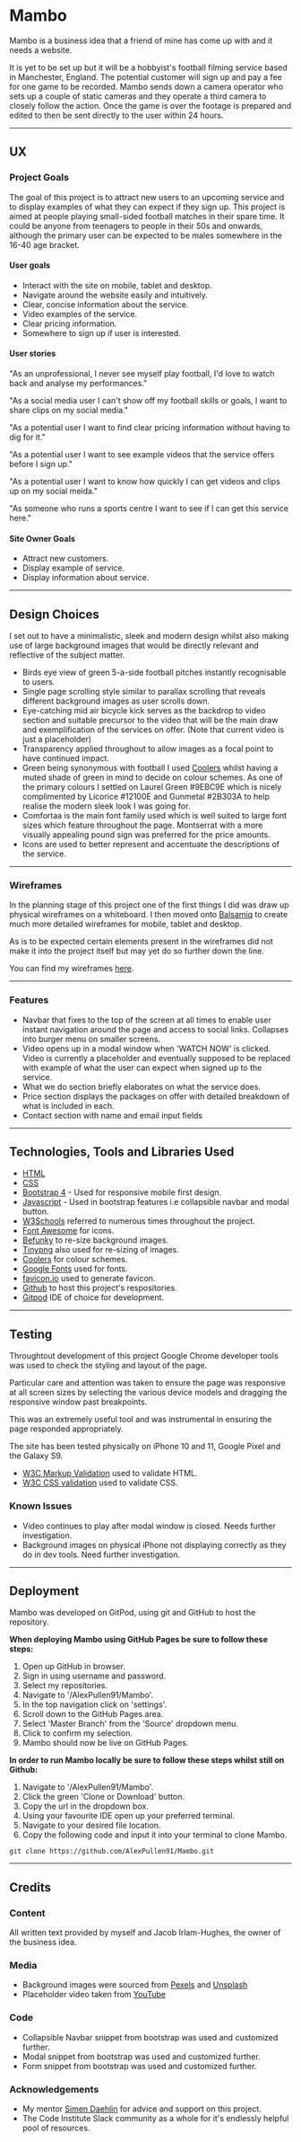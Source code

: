 # Mambo

Mambo is a business idea that a friend of mine has come up with and it needs a website.

It is yet to be set up but it will be a hobbyist's football filming service based in Manchester, England. The potential customer will sign up and pay a fee for one game to be recorded. Mambo sends down a camera operator who sets up a couple of static cameras and they operate a third camera to closely follow the action. Once the game is over the footage is prepared and edited to then be sent directly to the user within 24 hours.

---
## UX


### Project Goals

The goal of this project is to attract new users to an upcoming service and to display examples of what they can expect if they sign up. This project is aimed at people playing small-sided football matches in their spare time. It could be anyone from teenagers to people in their 50s and onwards, although the primary user can be expected to be males somewhere in the 16-40 age bracket.

#### User goals

* Interact with the site on mobile, tablet and desktop.
* Navigate around the website easily and intuitively.
* Clear, concise information about the service.
* Video examples of the service.
* Clear pricing information.
* Somewhere to sign up if user is interested.

#### User stories

"As an unprofessional, I never see myself play football, I'd love to watch back and analyse my performances."

"As a social media user I can't show off my football skills or goals, I want to share clips on my social media."

"As a potential user I want to find clear pricing information without having to dig for it."

"As a potential user I want to see example videos that the service offers before I sign up."

"As a potential user I want to know how quickly I can get videos and clips up on my social meida."

"As someone who runs a sports centre I want to see if I can get this service here."

#### Site Owner Goals

* Attract new customers.
* Display example of service.
* Display information about service.

---

## Design Choices

I set out to have a minimalistic, sleek and modern design whilst also making use of large background images that would be directly relevant and reflective of the subject matter.

* Birds eye view of green 5-a-side football pitches instantly recognisable to users.
* Single page scrolling style similar to parallax scrolling that reveals different background images as user scrolls down.
* Eye-catching mid air bicycle kick serves as the backdrop to video section and suitable precursor to the video that will be the main draw and exemplification of the services on offer. (Note that current video is just a placeholder)
* Transparency applied throughout to allow images as a focal point to have continued impact.
* Green being synonymous with football I used [Coolers](https://coolors.co/) whilst having a muted shade of green in mind to decide on colour schemes. As one of the primary colours I settled on Laurel Green #9EBC9E which is nicely complimented by Licorice #12100E and Gunmetal #2B303A to help realise the modern sleek look I was going for.
* Comfortaa is the main font family used which is well suited to large font sizes which feature throughout the page. Montserrat with a more visually appealing pound sign was preferred for the price amounts.
* Icons are used to better represent and accentuate the descriptions of the service.

---

### Wireframes

In the planning stage of this project one of the first things I did was draw up physical wireframes on a whiteboard. I then moved onto [Balsamiq](https://balsamiq.com/) to create much more detailed wireframes for mobile, tablet and desktop.

As is to be expected certain elements present in the wireframes did not make it into the project itself but may yet do so further down the line.

You can find my wireframes [here](https://github.com/AlexPullen91/Mambo/tree/master/wireframes).

---

### Features

* Navbar that fixes to the top of the screen at all times to enable user instant navigation around the page and access to social links. Collapses into burger menu on smaller screens.
* Video opens up in a modal window when 'WATCH NOW' is clicked. Video is currently a placeholder and eventually supposed to be replaced with example of what the user can expect when signed up to the service.
* What we do section briefly elaborates on what the service does.
* Price section displays the packages on offer with detailed breakdown of what is included in each.
* Contact section with name and email input fields

---

## Technologies, Tools and Libraries Used

* [HTML](https://en.wikipedia.org/wiki/HTML)
* [CSS](https://en.wikipedia.org/wiki/Cascading_Style_Sheets)
* [Bootstrap 4](https://getbootstrap.com/) - Used for responsive mobile first design.
* [Javascript](https://www.javascript.com/) - Used in bootstrap features i.e collapsible navbar and modal button.
* [W3Schools](https://www.w3schools.com/) referred to numerous times throughout the project.
* [Font Awesome](https://fontawesome.com/) for icons.
* [Befunky](https://www.befunky.com/) to re-size background images.
* [Tinypng](https://tinypng.com/) also used for re-sizing of images.
* [Coolers](https://coolors.co/) for colour schemes.
* [Google Fonts](https://fonts.google.com/) used for fonts.
* [favicon.io](https://favicon.io/) used to generate favicon.
* [Github](https://github.com/) to host this project's respositories.
* [Gitpod](https://www.gitpod.io/) IDE of choice for development.

---

## Testing

Throughtout development of this project Google Chrome developer tools was used to check the styling and layout of the page.

Particular care and attention was taken to ensure the page was responsive at all screen sizes by selecting the various device models and dragging the responsive window past breakpoints.

This was an extremely useful tool and was instrumental in ensuring the page responded appropriately.

The site has been tested physically on iPhone 10 and 11, Google Pixel and the Galaxy S9.

* [W3C Markup Validation](https://validator.w3.org/) used to validate HTML.
* [W3C CSS validation](https://jigsaw.w3.org/css-validator/) used to validate CSS.

### Known Issues

* Video continues to play after modal window is closed. Needs further investigation.
* Background images on physical iPhone not displaying correctly as they do in dev tools. Need further investigation.

---

## Deployment

Mambo was developed on GitPod, using git and GitHub to host the repository.

__When deploying Mambo using GitHub Pages be sure to follow these steps:__

1. Open up GitHub in browser.
2. Sign in using username and password.
3. Select my repositories.
4. Navigate to '/AlexPullen91/Mambo'.
5. In the top navigation click on 'settings'.
6. Scroll down to the GitHub Pages area.
7. Select 'Master Branch' from the 'Source' dropdown menu.
8. Click to confirm my selection.
9. Mambo should now be live on GitHub Pages.

__In order to run Mambo locally be sure to follow these steps whilst still on Github:__

1. Navigate to '/AlexPullen91/Mambo'.
2. Click the green 'Clone or Download' button.
3. Copy the url in the dropdown box.
4. Using your favourite IDE open up your preferred terminal.
5. Navigate to your desired file location.
6. Copy the following code and input it into your terminal to clone Mambo.

```git clone https://github.com/AlexPullen91/Mambo.git```

---

## Credits

### Content

All written text provided by myself and Jacob Irlam-Hughes, the owner of the business idea.

### Media

* Background images were sourced from [Pexels](https://www.pexels.com/) and [Unsplash](https://unsplash.com/)
* Placeholder video taken from [YouTube](https://www.youtube.com/)

### Code

* Collapsible Navbar snippet from bootstrap was used and customized further.
* Modal snippet from bootstrap was used and customized further.
* Form snippet from bootstrap was used and customized further.

### Acknowledgements

* My mentor [Simen Daehlin](https://github.com/Eventyret) for advice and support on this project.
* The Code Institute Slack community as a whole for it's endlessly helpful pool of resources.